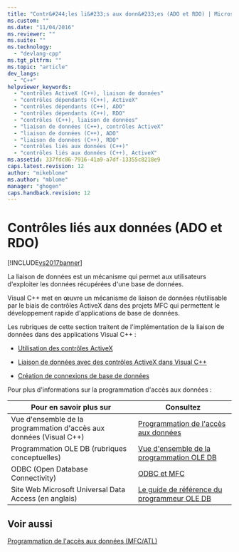 ```yaml
---
title: "Contr&#244;les li&#233;s aux donn&#233;es (ADO et RDO) | Microsoft Docs"
ms.custom: ""
ms.date: "11/04/2016"
ms.reviewer: ""
ms.suite: ""
ms.technology: 
  - "devlang-cpp"
ms.tgt_pltfrm: ""
ms.topic: "article"
dev_langs: 
  - "C++"
helpviewer_keywords: 
  - "contrôles ActiveX (C++), liaison de données"
  - "contrôles dépendants (C++), ActiveX"
  - "contrôles dépendants (C++), ADO"
  - "contrôles dépendants (C++), RDO"
  - "contrôles (C++), liaison de données"
  - "liaison de données (C++), contrôles ActiveX"
  - "liaison de données (C++), ADO"
  - "liaison de données (C++), RDO"
  - "contrôles liés aux données (C++)"
  - "contrôles liés aux données (C++), ActiveX"
ms.assetid: 337fdc86-7916-41a9-a7df-13355c8218e9
caps.latest.revision: 12
author: "mikeblome"
ms.author: "mblome"
manager: "ghogen"
caps.handback.revision: 12
---
```

# Contr&#244;les li&#233;s aux donn&#233;es (ADO et RDO)
[!INCLUDE[vs2017banner](../../assembler/inline/includes/vs2017banner.md)]

La liaison de données est un mécanisme qui permet aux utilisateurs d'exploiter les données récupérées d'une base de données.  
  
 Visual C\+\+ met en œuvre un mécanisme de liaison de données réutilisable par le biais de contrôles ActiveX dans des projets MFC qui permettent le développement rapide d'applications de base de données.  
  
 Les rubriques de cette section traitent de l'implémentation de la liaison de données dans des applications Visual C\+\+ :  
  
-   [Utilisation des contrôles ActiveX](../../data/ado-rdo/using-activex-controls.md)  
  
-   [Liaison de données avec des contrôles ActiveX dans Visual C\+\+](../../data/ado-rdo/databinding-with-activex-controls-in-visual-cpp.md)  
  
-   [Création de connexions de base de données](../../data/ado-rdo/creating-database-connections.md)  
  
 Pour plus d'informations sur la programmation d'accès aux données :  
  
|Pour en savoir plus sur|Consultez|  
|-----------------------------|---------------|  
|Vue d'ensemble de la programmation d'accès aux données \(Visual C\+\+\)|[Programmation de l'accès aux données](../../data/data-access-programming-mfc-atl.md)|  
|Programmation OLE DB \(rubriques conceptuelles\)|[Vue d'ensemble de la programmation OLE DB](../../data/oledb/ole-db-programming-overview.md)|  
|ODBC \(Open Database Connectivity\)|[ODBC et MFC](../../data/odbc/odbc-and-mfc.md)|  
|Site Web Microsoft Universal Data Access \(en anglais\)|[Le guide de référence du programmeur OLE DB](http://go.microsoft.com/fwlink/?LinkId=121548)|  
  
## Voir aussi  
 [Programmation de l'accès aux données \(MFC\/ATL\)](../../data/data-access-programming-mfc-atl.md)
